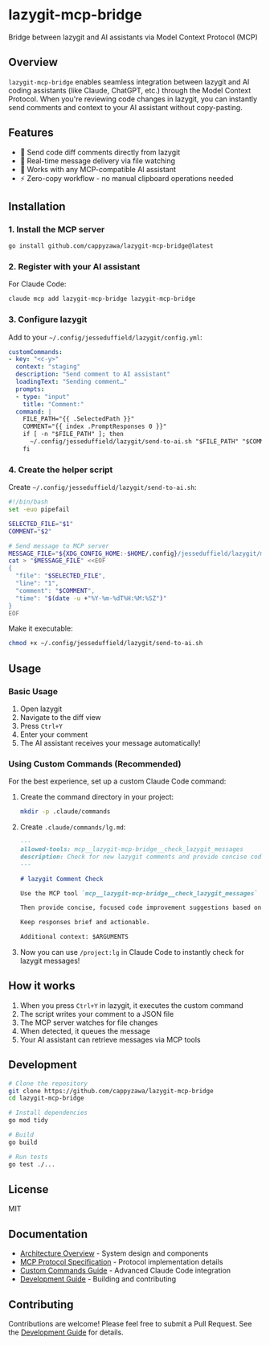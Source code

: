 # lazygit-mcp-bridge

Bridge between lazygit and AI assistants via Model Context Protocol (MCP)

## Overview

`lazygit-mcp-bridge` enables seamless integration between lazygit and AI coding assistants (like Claude, ChatGPT, etc.) through the Model Context Protocol. When you're reviewing code changes in lazygit, you can instantly send comments and context to your AI assistant without copy-pasting.

## Features

- 📝 Send code diff comments directly from lazygit
- 🚀 Real-time message delivery via file watching
- 🤖 Works with any MCP-compatible AI assistant
- ⚡ Zero-copy workflow - no manual clipboard operations needed

## Installation

### 1. Install the MCP server

```bash
go install github.com/cappyzawa/lazygit-mcp-bridge@latest
```

### 2. Register with your AI assistant

For Claude Code:
```bash
claude mcp add lazygit-mcp-bridge lazygit-mcp-bridge
```

### 3. Configure lazygit

Add to your `~/.config/jesseduffield/lazygit/config.yml`:

```yaml
customCommands:
- key: "<c-y>"
  context: "staging"
  description: "Send comment to AI assistant"
  loadingText: "Sending comment…"
  prompts:
  - type: "input"
    title: "Comment:"
  command: |
    FILE_PATH="{{ .SelectedPath }}"
    COMMENT="{{ index .PromptResponses 0 }}"
    if [ -n "$FILE_PATH" ]; then
      ~/.config/jesseduffield/lazygit/send-to-ai.sh "$FILE_PATH" "$COMMENT" >/dev/null 2>&1
    fi
```

### 4. Create the helper script

Create `~/.config/jesseduffield/lazygit/send-to-ai.sh`:

```bash
#!/bin/bash
set -euo pipefail

SELECTED_FILE="$1"
COMMENT="$2"

# Send message to MCP server
MESSAGE_FILE="${XDG_CONFIG_HOME:-$HOME/.config}/jesseduffield/lazygit/mcp-messages.json"
cat > "$MESSAGE_FILE" <<EOF
{
  "file": "$SELECTED_FILE",
  "line": "1",
  "comment": "$COMMENT",
  "time": "$(date -u +"%Y-%m-%dT%H:%M:%SZ")"
}
EOF
```

Make it executable:
```bash
chmod +x ~/.config/jesseduffield/lazygit/send-to-ai.sh
```

## Usage

### Basic Usage

1. Open lazygit
2. Navigate to the diff view
3. Press `Ctrl+Y`
4. Enter your comment
5. The AI assistant receives your message automatically!

### Using Custom Commands (Recommended)

For the best experience, set up a custom Claude Code command:

1. Create the command directory in your project:
   ```bash
   mkdir -p .claude/commands
   ```

2. Create `.claude/commands/lg.md`:
   ```markdown
   ---
   allowed-tools: mcp__lazygit-mcp-bridge__check_lazygit_messages
   description: Check for new lazygit comments and provide concise code improvement suggestions
   ---

   # lazygit Comment Check

   Use the MCP tool `mcp__lazygit-mcp-bridge__check_lazygit_messages` to retrieve the latest comment from lazygit.

   Then provide concise, focused code improvement suggestions based on the received message.

   Keep responses brief and actionable.

   Additional context: $ARGUMENTS
   ```

3. Now you can use `/project:lg` in Claude Code to instantly check for lazygit messages!

## How it works

1. When you press `Ctrl+Y` in lazygit, it executes the custom command
2. The script writes your comment to a JSON file
3. The MCP server watches for file changes
4. When detected, it queues the message
5. Your AI assistant can retrieve messages via MCP tools

## Development

```bash
# Clone the repository
git clone https://github.com/cappyzawa/lazygit-mcp-bridge
cd lazygit-mcp-bridge

# Install dependencies
go mod tidy

# Build
go build

# Run tests
go test ./...
```

## License

MIT

## Documentation

- [Architecture Overview](docs/architecture.md) - System design and components
- [MCP Protocol Specification](docs/mcp-protocol.md) - Protocol implementation details
- [Custom Commands Guide](docs/custom-commands.md) - Advanced Claude Code integration
- [Development Guide](docs/development.md) - Building and contributing

## Contributing

Contributions are welcome! Please feel free to submit a Pull Request. See the [Development Guide](docs/development.md) for details.